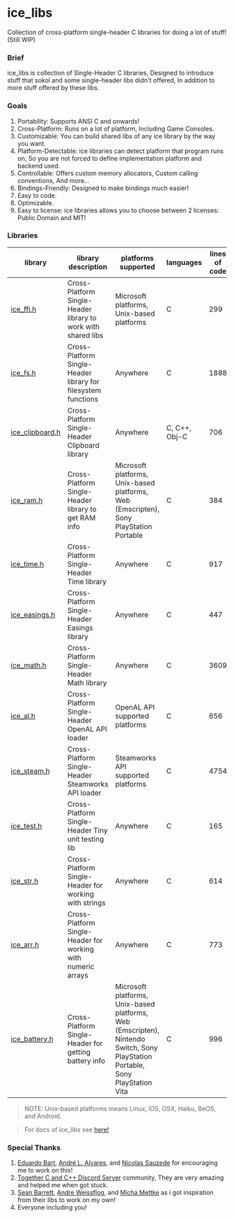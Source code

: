 # ice_libs

Collection of cross-platform single-header C libraries for doing a lot of stuff! (Still WIP)

### Brief

ice_libs is collection of Single-Header C libraries, Designed to introduce stuff that sokol and some single-header libs didn't offered, In addition to more stuff offered by these libs.

### Goals

1. Portability: Supports ANSI C and onwards!
2. Cross-Platform: Runs on a lot of platform, Including Game Consoles.
3. Customizable: You can build shared libs of any ice library by the way you want.
4. Platform-Detectable: ice libraries can detect platform that program runs on, So you are not forced to define implementation platform and backend used.
5. Controllable: Offers custom memory allocators, Custom calling conventions, And more...
6. Bindings-Friendly: Designed to make bindings much easier!
7. Easy to code.
8. Optimizable.
9. Easy to license: ice libraries allows you to choose between 2 licenses: Public Domain and MIT!

### Libraries

| library                                                                               | library description                                              | platforms supported                                                                                                               | languages     | lines of code |
|---------------------------------------------------------------------------------------|------------------------------------------------------------------|-----------------------------------------------------------------------------------------------------------------------------------|---------------|---------------|
| [ice_ffi.h](https://github.com/Rabios/ice_libs/raw/master/ice_ffi.h)                  | Cross-Platform Single-Header library to work with shared libs    | Microsoft platforms, Unix-based platforms                                                                                         | C             | 299           |
| [ice_fs.h](https://github.com/Rabios/ice_libs/raw/master/ice_fs.h)                    | Cross-Platform Single-Header library for filesystem functions    | Anywhere                                                                                                                          | C             | 1888          |
| [ice_clipboard.h](https://github.com/Rabios/ice_libs/raw/master/ice_clipboard.h)      | Cross-Platform Single-Header Clipboard library                   | Anywhere                                                                                                                          | C, C++, Obj-C | 706           |
| [ice_ram.h](https://github.com/Rabios/ice_libs/raw/master/ice_ram.h)                  | Cross-Platform Single-Header library to get RAM info             | Microsoft platforms, Unix-based platforms, Web (Emscripten), Sony PlayStation Portable                                            | C             | 384           |
| [ice_time.h](https://github.com/Rabios/ice_libs/raw/master/ice_time.h)                | Cross-Platform Single-Header Time library                        | Anywhere                                                                                                                          | C             | 917           |
| [ice_easings.h](https://github.com/Rabios/ice_libs/raw/master/ice_easings.h)          | Cross-Platform Single-Header Easings library                     | Anywhere                                                                                                                          | C             | 447           |
| [ice_math.h](https://github.com/Rabios/ice_libs/raw/master/ice_math.h)                | Cross-Platform Single-Header Math library                        | Anywhere                                                                                                                          | C             | 3609          |
| [ice_al.h](https://github.com/Rabios/ice_libs/raw/master/ice_al.h)                    | Cross-Platform Single-Header OpenAL API loader                   | OpenAL API supported platforms                                                                                                    | C             | 656           |
| [ice_steam.h](https://github.com/Rabios/ice_libs/raw/master/ice_steam.h)              | Cross-Platform Single-Header Steamworks API loader               | Steamworks API supported platforms                                                                                                | C             | 4754          |
| [ice_test.h](https://github.com/Rabios/ice_libs/raw/master/ice_test.h)                | Cross-Platform Single-Header Tiny unit testing lib               | Anywhere                                                                                                                          | C             | 165           |
| [ice_str.h](https://github.com/Rabios/ice_libs/raw/master/ice_str.h)                  | Cross-Platform Single-Header for working with strings            | Anywhere                                                                                                                          | C             | 614           |
| [ice_arr.h](https://github.com/Rabios/ice_libs/raw/master/ice_arr.h)                  | Cross-Platform Single-Header for working with numeric arrays     | Anywhere                                                                                                                          | C             | 773           |
| [ice_battery.h](https://github.com/Rabios/ice_libs/raw/master/ice_battery.h)          | Cross-Platform Single-Header for getting battery info            | Microsoft platforms, Unix-based platforms, Web (Emscripten), Nintendo Switch, Sony PlayStation Portable, Sony PlayStation Vita    | C             | 996           |

> NOTE: Unix-based platforms means Linux, iOS, OSX, Haiku, BeOS, and Android.

> For docs of ice_libs see [here!](https://github.com/Rabios/ice_libs/blob/master/docs/README.md)

### Special Thanks

1. [Eduardo Bart](https://github.com/edubart), [André L. Alvares](https://github.com/Andre-LA), and [Nicolas Sauzede](https://github.com/nsauzede) for encouraging me to work on this!
2. [Together C and C++ Discord Server](https://discord.gg/99A4kq4a) community, They are very amazing and helped me when got stuck.
3. [Sean Barrett](https://github.com/nothings), [Andre Weissflog](https://github.com/floooh), and [Micha Mettke](https://github.com/vurtun) as i got inspiration from their libs to work on my own!
4. Everyone including you!
